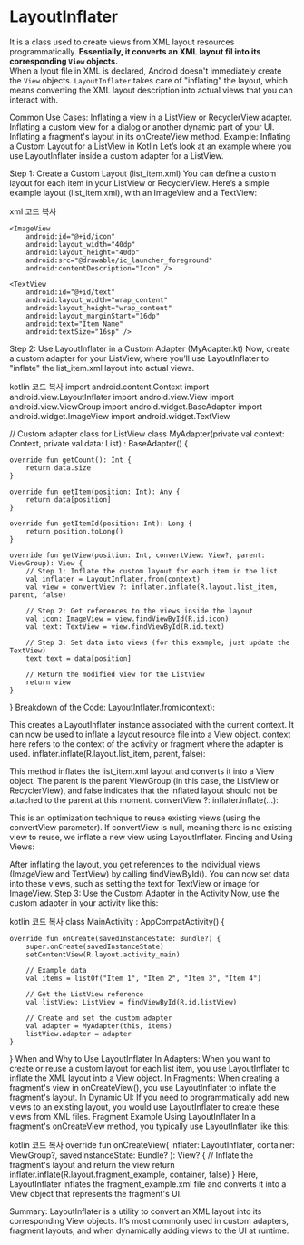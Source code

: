# LayoutInflater
It is a class used to create views from XML layout resources programmatically. **Essentially, it converts an XML layout fil into its corresponding `View` objects.**  
When a lyout file in XML is declared, Android doesn't immediately create the `View` objects. `LayoutInflater` takes care of "inflating" the layout, which means converting the XML layout description into actual views that you can interact with.


Common Use Cases:
Inflating a view in a ListView or RecyclerView adapter.
Inflating a custom view for a dialog or another dynamic part of your UI.
Inflating a fragment's layout in its onCreateView method.
Example: Inflating a Custom Layout for a ListView in Kotlin
Let’s look at an example where you use LayoutInflater inside a custom adapter for a ListView.

Step 1: Create a Custom Layout (list_item.xml)
You can define a custom layout for each item in your ListView or RecyclerView. Here’s a simple example layout (list_item.xml), with an ImageView and a TextView:

xml
코드 복사
<?xml version="1.0" encoding="utf-8"?>
<LinearLayout xmlns:android="http://schemas.android.com/apk/res/android"
    android:layout_width="match_parent"
    android:layout_height="wrap_content"
    android:orientation="horizontal"
    android:padding="8dp">

    <ImageView
        android:id="@+id/icon"
        android:layout_width="40dp"
        android:layout_height="40dp"
        android:src="@drawable/ic_launcher_foreground"
        android:contentDescription="Icon" />

    <TextView
        android:id="@+id/text"
        android:layout_width="wrap_content"
        android:layout_height="wrap_content"
        android:layout_marginStart="16dp"
        android:text="Item Name"
        android:textSize="16sp" />
</LinearLayout>
Step 2: Use LayoutInflater in a Custom Adapter (MyAdapter.kt)
Now, create a custom adapter for your ListView, where you’ll use LayoutInflater to "inflate" the list_item.xml layout into actual views.

kotlin
코드 복사
import android.content.Context
import android.view.LayoutInflater
import android.view.View
import android.view.ViewGroup
import android.widget.BaseAdapter
import android.widget.ImageView
import android.widget.TextView

// Custom adapter class for ListView
class MyAdapter(private val context: Context, private val data: List<String>) : BaseAdapter() {

    override fun getCount(): Int {
        return data.size
    }

    override fun getItem(position: Int): Any {
        return data[position]
    }

    override fun getItemId(position: Int): Long {
        return position.toLong()
    }

    override fun getView(position: Int, convertView: View?, parent: ViewGroup): View {
        // Step 1: Inflate the custom layout for each item in the list
        val inflater = LayoutInflater.from(context)
        val view = convertView ?: inflater.inflate(R.layout.list_item, parent, false)

        // Step 2: Get references to the views inside the layout
        val icon: ImageView = view.findViewById(R.id.icon)
        val text: TextView = view.findViewById(R.id.text)

        // Step 3: Set data into views (for this example, just update the TextView)
        text.text = data[position]

        // Return the modified view for the ListView
        return view
    }
}
Breakdown of the Code:
LayoutInflater.from(context):

This creates a LayoutInflater instance associated with the current context. It can now be used to inflate a layout resource file into a View object.
context here refers to the context of the activity or fragment where the adapter is used.
inflater.inflate(R.layout.list_item, parent, false):

This method inflates the list_item.xml layout and converts it into a View object. The parent is the parent ViewGroup (in this case, the ListView or RecyclerView), and false indicates that the inflated layout should not be attached to the parent at this moment.
convertView ?: inflater.inflate(...):

This is an optimization technique to reuse existing views (using the convertView parameter). If convertView is null, meaning there is no existing view to reuse, we inflate a new view using LayoutInflater.
Finding and Using Views:

After inflating the layout, you get references to the individual views (ImageView and TextView) by calling findViewById().
You can now set data into these views, such as setting the text for TextView or image for ImageView.
Step 3: Use the Custom Adapter in the Activity
Now, use the custom adapter in your activity like this:

kotlin
코드 복사
class MainActivity : AppCompatActivity() {

    override fun onCreate(savedInstanceState: Bundle?) {
        super.onCreate(savedInstanceState)
        setContentView(R.layout.activity_main)

        // Example data
        val items = listOf("Item 1", "Item 2", "Item 3", "Item 4")

        // Get the ListView reference
        val listView: ListView = findViewById(R.id.listView)

        // Create and set the custom adapter
        val adapter = MyAdapter(this, items)
        listView.adapter = adapter
    }
}
When and Why to Use LayoutInflater
In Adapters: When you want to create or reuse a custom layout for each list item, you use LayoutInflater to inflate the XML layout into a View object.
In Fragments: When creating a fragment's view in onCreateView(), you use LayoutInflater to inflate the fragment's layout.
In Dynamic UI: If you need to programmatically add new views to an existing layout, you would use LayoutInflater to create these views from XML files.
Fragment Example Using LayoutInflater
In a fragment's onCreateView method, you typically use LayoutInflater like this:

kotlin
코드 복사
override fun onCreateView(
    inflater: LayoutInflater, container: ViewGroup?,
    savedInstanceState: Bundle?
): View? {
    // Inflate the fragment's layout and return the view
    return inflater.inflate(R.layout.fragment_example, container, false)
}
Here, LayoutInflater inflates the fragment_example.xml file and converts it into a View object that represents the fragment's UI.

Summary:
LayoutInflater is a utility to convert an XML layout into its corresponding View objects.
It’s most commonly used in custom adapters, fragment layouts, and when dynamically adding views to the UI at runtime.
